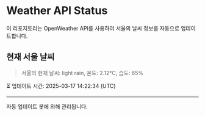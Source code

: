 
# Weather API Status

이 리포지토리는 OpenWeather API를 사용하여 서울의 날씨 정보를 자동으로 업데이트합니다.

## 현재 서울 날씨
> 서울의 현재 날씨: light rain, 온도: 2.12°C, 습도: 65%

⏳ 업데이트 시간: 2025-03-17 14:22:34 (UTC)

---
자동 업데이트 봇에 의해 관리됩니다.
